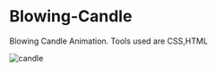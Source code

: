 # Blowing-Candle
Blowing Candle Animation. Tools used are CSS,HTML

![candle](https://user-images.githubusercontent.com/99597655/174036603-35672c3d-d0a9-44fe-82c5-88a0ff72ee8e.gif)
